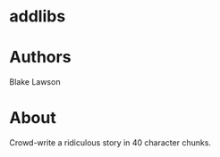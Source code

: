 addlibs
=======

Authors
==========================
Blake Lawson

About
===
Crowd-write a ridiculous story in 40 character chunks.
